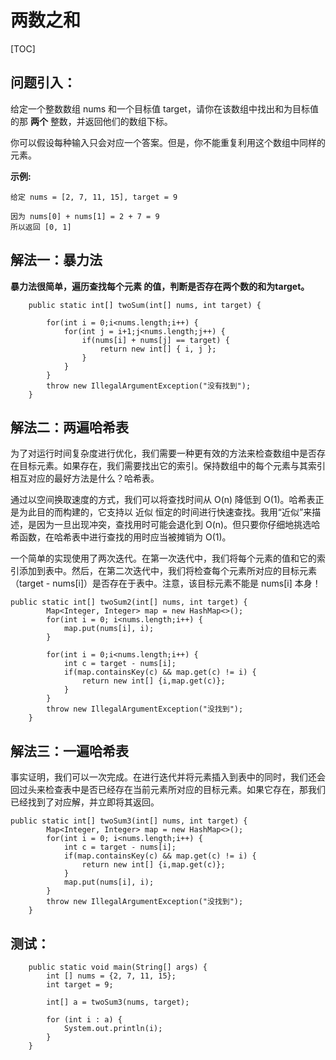 # 两数之和



[TOC]

## 问题引入：

给定一个整数数组 nums 和一个目标值 target，请你在该数组中找出和为目标值的那 **两个** 整数，并返回他们的数组下标。

你可以假设每种输入只会对应一个答案。但是，你不能重复利用这个数组中同样的元素。

**示例:**

```
给定 nums = [2, 7, 11, 15], target = 9

因为 nums[0] + nums[1] = 2 + 7 = 9
所以返回 [0, 1]
```

## 解法一：暴力法

**暴力法很简单，遍历查找每个元素 的值，判断是否存在两个数的和为target。**

```
	public static int[] twoSum(int[] nums, int target) {
		
		for(int i = 0;i<nums.length;i++) {
			for(int j = i+1;j<nums.length;j++) {
				if(nums[i] + nums[j] == target) {
					return new int[] { i, j };
				}
			}
		}
		throw new IllegalArgumentException("没有找到");
	}
```

## 解法二：两遍哈希表

为了对运行时间复杂度进行优化，我们需要一种更有效的方法来检查数组中是否存在目标元素。如果存在，我们需要找出它的索引。保持数组中的每个元素与其索引相互对应的最好方法是什么？哈希表。

通过以空间换取速度的方式，我们可以将查找时间从 O(n) 降低到 O(1)。哈希表正是为此目的而构建的，它支持以 近似 恒定的时间进行快速查找。我用“近似”来描述，是因为一旦出现冲突，查找用时可能会退化到 O(n)。但只要你仔细地挑选哈希函数，在哈希表中进行查找的用时应当被摊销为 O(1)。

一个简单的实现使用了两次迭代。在第一次迭代中，我们将每个元素的值和它的索引添加到表中。然后，在第二次迭代中，我们将检查每个元素所对应的目标元素（target - nums[i]）是否存在于表中。注意，该目标元素不能是 nums[i] 本身！

```
public static int[] twoSum2(int[] nums, int target) {
		Map<Integer, Integer> map = new HashMap<>();
		for(int i = 0; i<nums.length;i++) {
			map.put(nums[i], i);
		}
		
		for(int i = 0;i<nums.length;i++) {
			int c = target - nums[i];
			if(map.containsKey(c) && map.get(c) != i) {
				return new int[] {i,map.get(c)};
			}
		}		
		throw new IllegalArgumentException("没找到");	
	}
```

## 解法三：一遍哈希表

事实证明，我们可以一次完成。在进行迭代并将元素插入到表中的同时，我们还会回过头来检查表中是否已经存在当前元素所对应的目标元素。如果它存在，那我们已经找到了对应解，并立即将其返回。

```
public static int[] twoSum3(int[] nums, int target) {
		Map<Integer, Integer> map = new HashMap<>();
		for(int i = 0; i<nums.length;i++) {
			int c = target - nums[i];
			if(map.containsKey(c) && map.get(c) != i) {
				return new int[] {i,map.get(c)};
			}
			map.put(nums[i], i);
		}		
		throw new IllegalArgumentException("没找到");	
	}
```

## 测试：

```
	public static void main(String[] args) {
		int [] nums = {2, 7, 11, 15};
		int target = 9;
		
		int[] a = twoSum3(nums, target);
		
		for (int i : a) {
			System.out.println(i);
		}		
	}
```